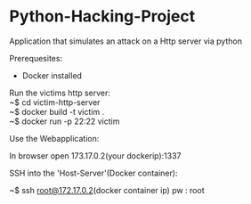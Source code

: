 # Python-Hacking-Project
Application that simulates an attack on a Http server via python

Prerequesites:

- Docker installed

Run the victims http server:  
~$ cd victim-http-server  
~$ docker build -t victim .  
~$ docker run -p 22:22 victim  

Use the Webapplication:

In browser open 173.17.0.2(your dockerip):1337

SSH into the 'Host-Server'(Docker container):

~$ ssh root@172.17.0.2(docker container ip)
pw : root

